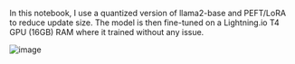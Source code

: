 In this notebook, I use a quantized version of llama2-base and PEFT/LoRA to reduce update size. 
The model is then fine-tuned on a Lightning.io T4 GPU (16GB) RAM where it trained without any issue.

![image](https://github.com/usadiqgriffin/llm_llama2_RAG/assets/64921871/e3232b52-2865-4a37-91c7-2176c29fb30f)
